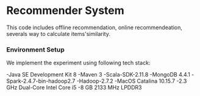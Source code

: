 # Recommender System

This code includes offline recommendation, online recommendeation, severals way to calculate items'similarity.

### Environment Setup
We implement the experiment using following tech stack:

-Java SE Development Kit 8
-Maven 3
-Scala-SDK-2.11.8
-MongoDB 4.4.1
-Spark-2.4.7-bin-hadoop2.7
-Hadoop-2.7.2
-MacOS Catalina 10.15.7
-2.3 GHz Dual-Core Intel Core i5
-8 GB 2133 MHz LPDDR3

